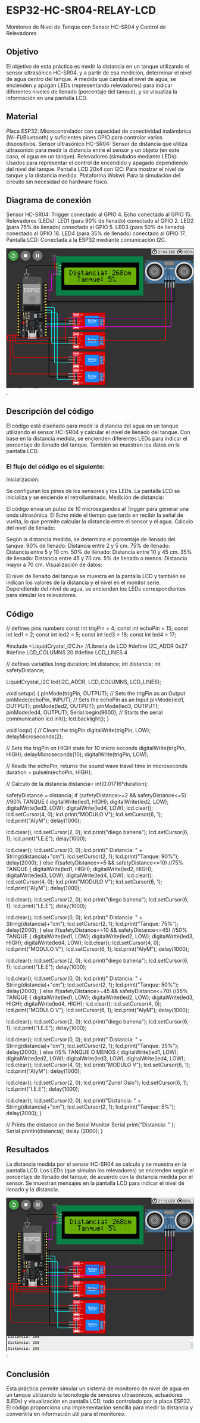 # ESP32-HC-SR04-RELAY-LCD
Monitoreo de Nivel de Tanque con Sensor HC-SR04 y Control de Relevadores

## Objetivo 
El objetivo de esta práctica es medir la distancia en un tanque utilizando el sensor ultrasónico HC-SR04, y a partir de esa medición, determinar el nivel de agua dentro del tanque. A medida que cambia el nivel de agua, se encienden y apagan LEDs (representando relevadores) para indicar diferentes niveles de llenado (porcentaje del tanque), y se visualiza la información en una pantalla LCD.

## Material 
Placa ESP32: Microcontrolador con capacidad de conectividad inalámbrica (Wi-Fi/Bluetooth) y suficientes pines GPIO para controlar varios dispositivos.
Sensor ultrasónico HC-SR04: Sensor de distancia que utiliza ultrasonido para medir la distancia entre el sensor y un objeto (en este caso, el agua en un tanque).
Relevadores (simulados mediante LEDs): Usados para representar el control de encendido y apagado dependiendo del nivel del tanque.
Pantalla LCD 20x4 con I2C: Para mostrar el nivel de tanque y la distancia medida.
Plataforma Wokwi: Para la simulación del circuito sin necesidad de hardware físico.

## Diagrama de conexión
Sensor HC-SR04:
Trigger conectado al GPIO 4.
Echo conectado al GPIO 15.
Relevadores (LEDs):
LED1 (para 90% de llenado) conectado al GPIO 2.
LED2 (para 75% de llenado) conectado al GPIO 5.
LED3 (para 50% de llenado) conectado al GPIO 18.
LED4 (para 35% de llenado) conectado al GPIO 17.
Pantalla LCD: Conectada a la ESP32 mediante comunicación I2C.

![Texto alternativo](https://github.com/ZurielO/ESP32-HC-SR04-RELAY-LCD/blob/main/imagen_2024-12-15_190859867.png).

## Descripción del código
El código está diseñado para medir la distancia del agua en un tanque utilizando el sensor HC-SR04 y calcular el nivel de llenado del tanque. Con base en la distancia medida, se encienden diferentes LEDs para indicar el porcentaje de llenado del tanque. También se muestran los datos en la pantalla LCD.

### El flujo del código es el siguiente:

Inicialización:

Se configuran los pines de los sensores y los LEDs.
La pantalla LCD se inicializa y se enciende el retroiluminado.
Medición de distancia:

El código envía un pulso de 10 microsegundos al Trigger para generar una onda ultrasónica.
El Echo mide el tiempo que tarda en recibir la señal de vuelta, lo que permite calcular la distancia entre el sensor y el agua.
Cálculo del nivel de llenado:

Según la distancia medida, se determina el porcentaje de llenado del tanque:
90% de llenado: Distancia entre 2 y 5 cm.
75% de llenado: Distancia entre 5 y 10 cm.
50% de llenado: Distancia entre 10 y 45 cm.
35% de llenado: Distancia entre 45 y 70 cm.
5% de llenado o menos: Distancia mayor a 70 cm.
Visualización de datos:

El nivel de llenado del tanque se muestra en la pantalla LCD y también se indican los valores de la distancia y el nivel en el monitor serie.
Dependiendo del nivel de agua, se encienden los LEDs correspondientes para simular los relevadores.
## Código

// defines pins numbers
const int trigPin = 4;
const int echoPin = 15;
const int led1 = 2;
const int led2 = 5;
const int led3 = 18;
const int led4 = 17;

#include <LiquidCrystal_I2C.h> //Libreria de LCD
#define I2C_ADDR    0x27
#define LCD_COLUMNS 20
#define LCD_LINES   4

// defines variables
long duration;
int distance;
int distancia;
int safetyDistance;

LiquidCrystal_I2C lcd(I2C_ADDR, LCD_COLUMNS, LCD_LINES);

void setup() {
pinMode(trigPin, OUTPUT); // Sets the trigPin as an Output
pinMode(echoPin, INPUT); // Sets the echoPin as an Input
pinMode(led1, OUTPUT);
pinMode(led2, OUTPUT);
pinMode(led3, OUTPUT);
pinMode(led4, OUTPUT);
Serial.begin(9600); // Starts the serial communication
  lcd.init();
  lcd.backlight();
}

void loop() {
// Clears the trigPin
digitalWrite(trigPin, LOW);
delayMicroseconds(2);

// Sets the trigPin on HIGH state for 10 micro seconds
digitalWrite(trigPin, HIGH);
delayMicroseconds(10);
digitalWrite(trigPin, LOW);

// Reads the echoPin, returns the sound wave travel time in microseconds
duration = pulseIn(echoPin, HIGH);

// Calculo de la distancia
distancia= int(0.01716*duration);

safetyDistance = distancia;
if (safetyDistance>=2 && safetyDistance<=5) //90% TANQUE
{
  digitalWrite(led1, HIGH);
  digitalWrite(led2, LOW);
  digitalWrite(led3, LOW);
  digitalWrite(led4, LOW);
  lcd.clear(); 
  lcd.setCursor(4, 0);
  lcd.print("MODULO V");
  lcd.setCursor(6, 1);
  lcd.print("AIyM");
 delay(1000);

lcd.clear();
  lcd.setCursor(2, 0);
  lcd.print("diego bahena");
  lcd.setCursor(6, 1);
  lcd.print("I.E.E");
  delay(1000);

lcd.clear(); 
  lcd.setCursor(0, 0);
  lcd.print(" Distancia: " + String(distancia)+"cm");
  lcd.setCursor(2, 1);
  lcd.print("Tanque: 90%");
  delay(2000);
}
else if(safetyDistance>=5 && safetyDistance<=10) //75% TANQUE
{
  digitalWrite(led1, HIGH);
  digitalWrite(led2, HIGH);
  digitalWrite(led3, LOW);
  digitalWrite(led4, LOW);
lcd.clear(); 
  lcd.setCursor(4, 0);
  lcd.print("MODULO V");
  lcd.setCursor(6, 1);
  lcd.print("AIyM");
 delay(1000);

lcd.clear();
  lcd.setCursor(2, 0);
  lcd.print("diego bahena");
  lcd.setCursor(6, 1);
  lcd.print("I.E.E");
  delay(1000);

lcd.clear(); 
  lcd.setCursor(0, 0);
  lcd.print(" Distancia: " + String(distancia)+"cm");
  lcd.setCursor(2, 1);
  lcd.print("Tanque: 75%");
  delay(2000);
}
else if(safetyDistance>=10 && safetyDistance<=45) //50% TANQUE
{
  digitalWrite(led1, LOW);
  digitalWrite(led2, LOW);
  digitalWrite(led3, HIGH);
  digitalWrite(led4, LOW);
lcd.clear(); 
  lcd.setCursor(4, 0);
  lcd.print("MODULO V");
  lcd.setCursor(6, 1);
  lcd.print("AIyM");
 delay(1000);

lcd.clear();
  lcd.setCursor(2, 0);
  lcd.print("diego bahena");
  lcd.setCursor(6, 1);
  lcd.print("I.E.E");
  delay(1000);

lcd.clear(); 
  lcd.setCursor(0, 0);
  lcd.print(" Distancia: " + String(distancia)+"cm");
  lcd.setCursor(2, 1);
  lcd.print("Tanque: 50%");
  delay(2000);
}
else if(safetyDistance>=45 && safetyDistance<=70) //35% TANQUE
{
  digitalWrite(led1, LOW);
  digitalWrite(led2, LOW);
  digitalWrite(led3, HIGH);
  digitalWrite(led4, HIGH);
lcd.clear(); 
  lcd.setCursor(4, 0);
  lcd.print("MODULO V");
  lcd.setCursor(6, 1);
  lcd.print("AIyM");
 delay(1000);

lcd.clear();
  lcd.setCursor(2, 0);
  lcd.print("diego bahena");
  lcd.setCursor(6, 1);
  lcd.print("I.E.E");
  delay(1000);

lcd.clear(); 
  lcd.setCursor(0, 0);
  lcd.print(" Distancia: " + String(distancia)+"cm");
  lcd.setCursor(2, 1);
  lcd.print("Tanque: 35%");
  delay(2000);
}
else  //5% TANQUE O MENOS
{
 digitalWrite(led1,  LOW);
  digitalWrite(led2, LOW);
  digitalWrite(led3, LOW);
  digitalWrite(led4, LOW);
lcd.clear(); 
  lcd.setCursor(4, 0);
  lcd.print("MODULO V");
  lcd.setCursor(6, 1);
  lcd.print("AIyM");
 delay(1000);

lcd.clear();
  lcd.setCursor(2, 0);
  lcd.print("Zuriel Osio");
  lcd.setCursor(6, 1);
  lcd.print("I.E.E");
  delay(1000);

lcd.clear(); 
  lcd.setCursor(0, 0);
  lcd.print("Distancia: " + String(distancia)+"cm");
  lcd.setCursor(2, 1);
  lcd.print("Tanque: 5%");
  delay(2000);
}

// Prints the distance on the Serial Monitor
Serial.print("Distancia: "  );
Serial.println(distancia);
delay (2000); 
}

## Resultados 
La distancia medida por el sensor HC-SR04 se calcula y se muestra en la pantalla LCD.
Los LEDs (que simulan los relevadores) se encienden según el porcentaje de llenado del tanque, de acuerdo con la distancia medida por el sensor.
Se muestran mensajes en la pantalla LCD para indicar el nivel de llenado y la distancia.


![Texto alternativo](https://github.com/ZurielO/ESP32-HC-SR04-RELAY-LCD/blob/main/imagen_2024-12-15_191030725.png):

## Conclusión
Esta práctica permite simular un sistema de monitoreo de nivel de agua en un tanque utilizando la tecnología de sensores ultrasónicos, actuadores (LEDs) y visualización en pantalla LCD, todo controlado por la placa ESP32. El código proporciona una implementación sencilla para medir la distancia y convertirla en información útil para el monitoreo.






